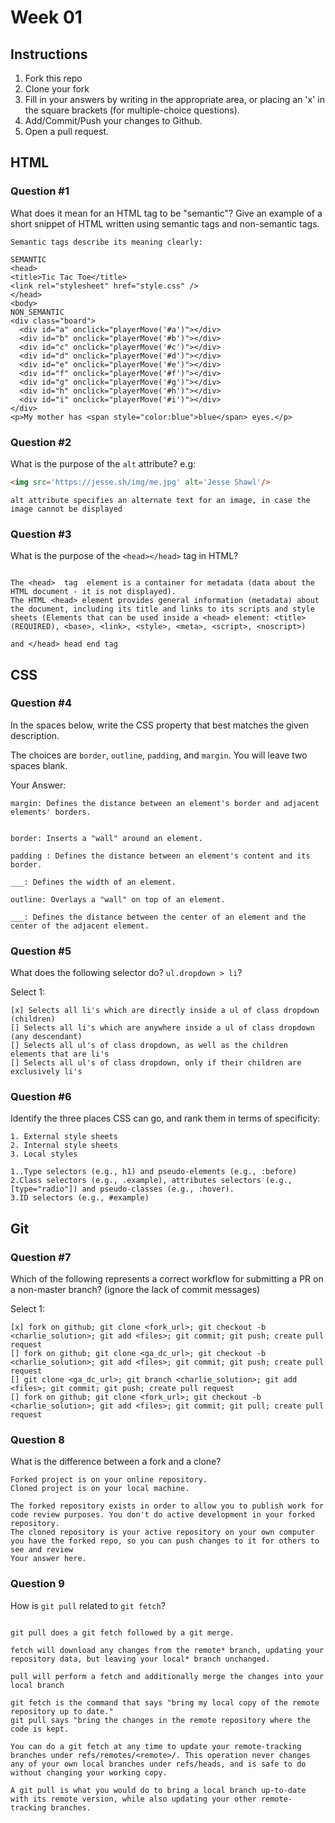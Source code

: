 # Week 01

## Instructions

1. Fork this repo
2. Clone your fork
3. Fill in your answers by writing in the appropriate area, or placing an 'x' in
the square brackets (for multiple-choice questions).
4. Add/Commit/Push your changes to Github.
5. Open a pull request.

## HTML

### Question #1

What does it mean for an HTML tag to be "semantic"? Give an example of a short snippet of HTML written using semantic tags and non-semantic tags.

```text
Semantic tags describe its meaning clearly:

SEMANTIC
<head>                                     
<title>Tic Tac Toe</title>
<link rel="stylesheet" href="style.css" />
</head>
<body>
NON_SEMANTIC
<div class="board">
  <div id="a" onclick="playerMove('#a')"></div>
  <div id="b" onclick="playerMove('#b')"></div>
  <div id="c" onclick="playerMove('#c')"></div>
  <div id="d" onclick="playerMove('#d')"></div>
  <div id="e" onclick="playerMove('#e')"></div>
  <div id="f" onclick="playerMove('#f')"></div>
  <div id="g" onclick="playerMove('#g')"></div>
  <div id="h" onclick="playerMove('#h')"></div>
  <div id="i" onclick="playerMove('#i')"></div>
</div>
<p>My mother has <span style="color:blue">blue</span> eyes.</p>

```

### Question #2

What is the purpose of the `alt` attribute? e.g:

```html
<img src='https://jesse.sh/img/me.jpg' alt='Jesse Shawl'/>

```

```text
alt attribute specifies an alternate text for an image, in case the image cannot be displayed
```

### Question #3

What is the purpose of the `<head></head>` tag in HTML?

```text

The <head>  tag  element is a container for metadata (data about the HTML document - it is not displayed).
The HTML <head> element provides general information (metadata) about the document, including its title and links to its scripts and style sheets (Elements that can be used inside a <head> element: <title>(REQUIRED), <base>, <link>, <style>, <meta>, <script>, <noscript>)

and </head> head end tag

```

## CSS

### Question #4

In the spaces below, write the CSS property that best matches the given description.

The choices are `border`, `outline`, `padding`, and `margin`. You will leave two spaces blank.

Your Answer:

```text
margin: Defines the distance between an element's border and adjacent elements' borders.


border: Inserts a "wall" around an element.

padding : Defines the distance between an element's content and its border.

___: Defines the width of an element.

outline: Overlays a "wall" on top of an element.

___: Defines the distance between the center of an element and the center of the adjacent element.
```

### Question #5

What does the following selector do?  `ul.dropdown > li`?

Select 1:
```
[x] Selects all li's which are directly inside a ul of class dropdown (children)
[] Selects all li's which are anywhere inside a ul of class dropdown (any descendant)
[] Selects all ul's of class dropdown, as well as the children elements that are li's
[] Selects all ul's of class dropdown, only if their children are exclusively li's
```

### Question #6

Identify the three places CSS can go, and rank them in terms of specificity:


```text in increasing specificity
1. External style sheets
2. Internal style sheets
3. Local styles

1..Type selectors (e.g., h1) and pseudo-elements (e.g., :before)
2.Class selectors (e.g., .example), attributes selectors (e.g., [type="radio"]) and pseudo-classes (e.g., :hover).
3.ID selectors (e.g., #example)
```

## Git

### Question #7

Which of the following represents a correct workflow for submitting a PR on a non-master branch?
(ignore the lack of commit messages)

Select 1:
```
[x] fork on github; git clone <fork_url>; git checkout -b <charlie_solution>; git add <files>; git commit; git push; create pull request
[] fork on github; git clone <ga_dc_url>; git checkout -b <charlie_solution>; git add <files>; git commit; git push; create pull request
[] git clone <ga_dc_url>; git branch <charlie_solution>; git add <files>; git commit; git push; create pull request
[] fork on github; git clone <fork_url>; git checkout -b <charlie_solution>; git add <files>; git commit; git pull; create pull request
```

### Question 8

What is the difference between a fork and a clone?

```text
Forked project is on your online repository.
Cloned project is on your local machine.

The forked repository exists in order to allow you to publish work for code review purposes. You don't do active development in your forked repository.
The cloned repository is your active repository on your own computer you have the forked repo, so you can push changes to it for others to see and review
Your answer here.
```

### Question 9

How is `git pull` related to `git fetch`?

```text

git pull does a git fetch followed by a git merge.

fetch will download any changes from the remote* branch, updating your repository data, but leaving your local* branch unchanged.

pull will perform a fetch and additionally merge the changes into your local branch

git fetch is the command that says "bring my local copy of the remote repository up to date."
git pull says "bring the changes in the remote repository where the code is kept.

You can do a git fetch at any time to update your remote-tracking branches under refs/remotes/<remote>/. This operation never changes any of your own local branches under refs/heads, and is safe to do without changing your working copy.

A git pull is what you would do to bring a local branch up-to-date with its remote version, while also updating your other remote-tracking branches.


```
